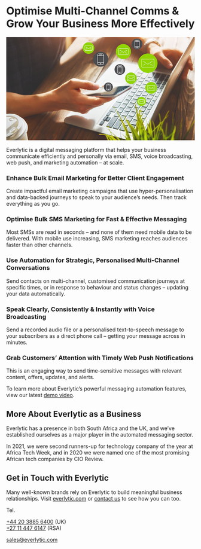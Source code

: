 # Optimise Multi-Channel Comms & Grow Your Business More Effectively
[![Hero Image](./hero.jpg)](https://everlytic.com)

Everlytic is a digital messaging platform that helps your business communicate efficiently and personally via email, SMS, voice broadcasting, web push, and marketing automation – at scale.

### Enhance Bulk Email Marketing for Better Client Engagement
Create impactful email marketing campaigns that use hyper-personalisation and data-backed journeys to speak to your audience’s needs. Then track everything as you go.

### Optimise Bulk SMS Marketing for Fast & Effective Messaging
Most SMSs are read in seconds – and none of them need mobile data to be delivered. With mobile use increasing, SMS marketing reaches audiences faster than other channels.

### Use Automation for Strategic, Personalised Multi-Channel Conversations
Send contacts on multi-channel, customised communication journeys at specific times, or in response to behaviour and status changes – updating your data automatically.

### Speak Clearly, Consistently & Instantly with Voice Broadcasting
Send a recorded audio file or a personalised text-to-speech message to your subscribers as a direct phone call – getting your message across in minutes.

### Grab Customers’ Attention with Timely Web Push Notifications
This is an engaging way to send time-sensitive messages with relevant content, offers, updates, and alerts.

To learn more about Everlytic’s powerful messaging automation features, view our latest [demo video](https://www.youtube.com/watch?v=qq-QyinbyJ0).

## More About Everlytic as a Business
Everlytic has a presence in both South Africa and the UK, and we’ve established ourselves as a major player in the automated messaging sector.

In 2021, we were second runners-up for technology company of the year at Africa Tech Week, and in 2020 we were named one of the most promising African tech companies by CIO Review.

## Get in Touch with Everlytic

Many well-known brands rely on Everlytic to build meaningful business relationships. Visit [everlytic.com](https://everlytic.com) or [contact us](https://www.everlytic.com/contact-our-team/) to see how you can too.

Tel.

[+44 20 3885 6400](tel:+442038856400) (UK)  
[+27 11 447 6147](tel:+27114476147) (RSA)

[sales@everlytic.com](mailto:sales@everlytic.com)
